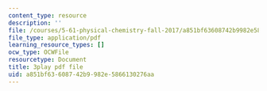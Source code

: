 ```yaml
---
content_type: resource
description: ''
file: /courses/5-61-physical-chemistry-fall-2017/a851bf63608742b9982e5866130276aa_DpNZ70Uam0M.pdf
file_type: application/pdf
learning_resource_types: []
ocw_type: OCWFile
resourcetype: Document
title: 3play pdf file
uid: a851bf63-6087-42b9-982e-5866130276aa
---
```

